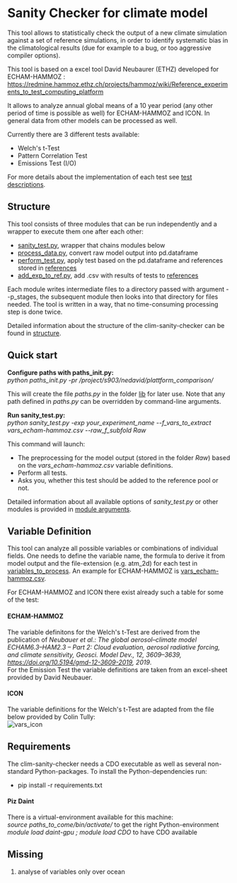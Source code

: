 # Sanity Checker for climate model 

This tool allows to statistically check the output of a new climate simulation against a set of reference simulations, 
in order to identify systematic bias in the climatological results (due for example to a bug, or too aggressive compiler options). 

This tool is based on a excel tool David Neubaurer (ETHZ) developed for ECHAM-HAMMOZ : 
https://redmine.hammoz.ethz.ch/projects/hammoz/wiki/Reference_experiments_to_test_computing_platform 

It allows to analyze annual global means of a 10 year period (any other period of time is possible as well) for ECHAM-HAMMOZ and ICON.
In general data from other models can be processed as well.

Currently there are 3 different tests available:
   * Welch's t-Test
   * Pattern Correlation Test
   * Emissions Test (I/O)
   
   For more details about the implementation of each test see [test descriptions](tests.md).
  
## Structure

This tool consists of three modules that can be run independently and a wrapper to execute them one after each other:

   * [sanity_test.py](sanity_test.py), wrapper that chains modules below
   * [process_data.py](process_data.py), convert raw model output into pd.dataframe
   * [perform_test.py](perform_test.py), apply test based on the pd.dataframe and references stored in [references](ref)
   * [add_exp_to_ref.py](add_exp_to_ref.py), add .csv with results of tests to [references](ref)
  
Each module writes intermediate files to a directory passed with argument --p_stages, the subsequent module then looks into
that directory for files needed. The tool is written in a way, that no time-consuming processing step is done twice.

Detailed information about the structure of the clim-sanity-checker can be found in [structure](structure.md).

## Quick start

**Configure paths with paths_init.py:**  
*python paths_init.py -pr /project/s903/nedavid/plattform_comparison/*

This will create the file *paths.py* in the folder [lib](lib) for later use. Note that any path defined in *paths.py*
can be overridden by command-line arguments.

**Run sanity_test.py:**  
*python sanity_test.py -exp your_experiment_name --f_vars_to_extract vars_echam-hammoz.csv --raw_f_subfold Raw*

This command will launch:
   * The preprocessing for the model output (stored in the folder *Raw*) based on the *vars_echam-hammoz.csv* variable definitions.
   * Perform all tests.
   * Asks you, whether this test should be added to the reference pool or not.
   
 Detailed information about all available options of *sanity_test.py* or other modules is provided in [module arguments](module_arguments.md).
 
 ## Variable Definition
 
 This tool can analyze all possible variables or combinations of individual fields. One needs to define
 the variable name, the formula to derive it from model output and the file-extension (e.g. atm_2d) for each test
 in [variables_to_process](variables_to_process). An example for ECHAM-HAMMOZ is [vars_echam-hammoz.csv](variables_to_process/welchstest/vars_echam-hammoz.csv).
 
 For ECHAM-HAMMOZ and ICON there exist already such a table for some of the test:
 
 #### ECHAM-HAMMOZ
The variable definitons for the Welch's t-Test are derived from the publication of
*Neubauer et al.: The global aerosol–climate model ECHAM6.3–HAM2.3 – Part 2: Cloud evaluation, aerosol radiative forcing, and climate sensitivity, Geosci. Model Dev., 12, 3609–3639, https://doi.org/10.5194/gmd-12-3609-2019, 2019*.  
For the Emission Test the variable definitions are taken from an excel-sheet provided by David Neubauer.

#### ICON
The variable definitions for the Welch's t-Test are adapted from the file below provided by Colin Tully:  
![vars_icon](https://user-images.githubusercontent.com/39263956/103921491-dfbe8b80-5112-11eb-8ee7-abc19ac3ce2d.png)

## Requirements
The clim-sanity-checker needs a CDO executable as well as several non-standard Python-packages.
To install the Python-dependencies run:  
* pip install -r requirements.txt

#### Piz Daint
There is a virtual-environment available for this machine:  
*source paths_to_come/bin/activate/* to get the right Python-environment  
*module load daint-gpu ; module load CDO* to have CDO available
## Missing
1. analyse of variables only over ocean
